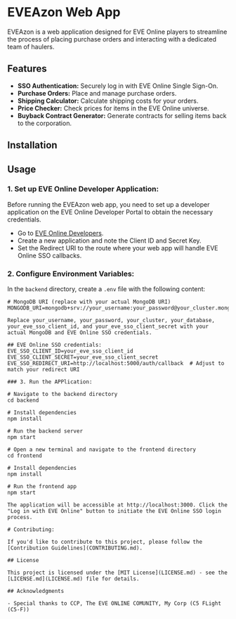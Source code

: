 # EVEAzon Web App

EVEAzon is a web application designed for EVE Online players to streamline the process of placing purchase orders and interacting with a dedicated team of haulers.

## Features

- **SSO Authentication:** Securely log in with EVE Online Single Sign-On.
- **Purchase Orders:** Place and manage purchase orders.
- **Shipping Calculator:** Calculate shipping costs for your orders.
- **Price Checker:** Check prices for items in the EVE Online universe.
- **Buyback Contract Generator:** Generate contracts for selling items back to the corporation.

## Installation



## Usage

### 1. Set up EVE Online Developer Application:

Before running the EVEAzon web app, you need to set up a developer application on the EVE Online Developer Portal to obtain the necessary credentials.

- Go to [EVE Online Developers](https://developers.eveonline.com/).
- Create a new application and note the Client ID and Secret Key.
- Set the Redirect URI to the route where your web app will handle EVE Online SSO callbacks.

### 2. Configure Environment Variables:

In the `backend` directory, create a `.env` file with the following content:

```plaintext
# MongoDB URI (replace with your actual MongoDB URI)
MONGODB_URI=mongodb+srv://your_username:your_password@your_cluster.mongodb.net/your_database

Replace your_username, your_password, your_cluster, your_database, your_eve_sso_client_id, and your_eve_sso_client_secret with your actual MongoDB and EVE Online SSO credentials.

## EVE Online SSO credentials:
EVE_SSO_CLIENT_ID=your_eve_sso_client_id
EVE_SSO_CLIENT_SECRET=your_eve_sso_client_secret
EVE_SSO_REDIRECT_URI=http://localhost:5000/auth/callback  # Adjust to match your redirect URI

### 3. Run the APPlication:

# Navigate to the backend directory
cd backend

# Install dependencies
npm install

# Run the backend server
npm start

# Open a new terminal and navigate to the frontend directory
cd frontend

# Install dependencies
npm install

# Run the frontend app
npm start

The application will be accessible at http://localhost:3000. Click the "Log in with EVE Online" button to initiate the EVE Online SSO login process.

# Contributing:

If you'd like to contribute to this project, please follow the [Contribution Guidelines](CONTRIBUTING.md).

## License

This project is licensed under the [MIT License](LICENSE.md) - see the [LICENSE.md](LICENSE.md) file for details.

## Acknowledgments

- Special thanks to CCP, The EVE ONLINE COMUNITY, My Corp (C5 FLight (C5-F))
